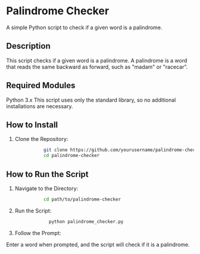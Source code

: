 # Palindrome Checker
A simple Python script to check if a given word is a palindrome.

## Description
This script checks if a given word is a palindrome. A palindrome is a word that reads the same backward as forward, such as "madam" or "racecar".

## Required Modules
Python 3.x
This script uses only the standard library, so no additional installations are necessary.

## How to Install
1. Clone the Repository:
```bash
              git clone https://github.com/yourusername/palindrome-checker.git
              cd palindrome-checker
```
## How to Run the Script

1. Navigate to the Directory:
```bash
              cd path/to/palindrome-checker
```
2. Run the Script:
```bash
                python palindrome_checker.py
 ```       
3. Follow the Prompt:

Enter a word when prompted, and the script will check if it is a palindrome.

